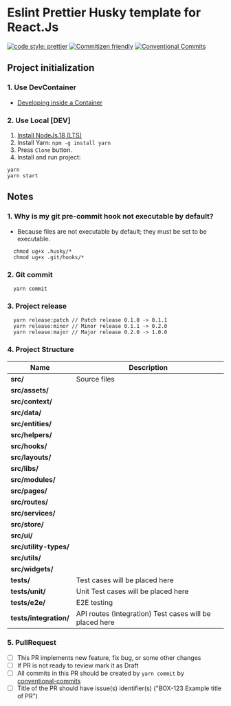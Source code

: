 # Eslint Prettier Husky template for React.Js

[![code style: prettier](https://img.shields.io/badge/code_style-prettier-ff69b4.svg)](http://prettier.io) [![Commitizen friendly](https://img.shields.io/badge/commitizen-friendly-brightgreen.svg)](http://commitizen.github.io/cz-cli/) [![Conventional Commits](https://img.shields.io/badge/Conventional%20Commits-1.0.0-yellow.svg)](https://conventionalcommits.org)

## Project initialization

### 1. Use DevContainer
 - [Developing inside a Container](https://code.visualstudio.com/docs/devcontainers/containers)

### 2. Use Local [DEV]

1. [Install NodeJs.18 (LTS)](https://nodejs.org/en/download/)
2. Install Yarn: `npm -g install yarn`
3. Press `Clone` button.
4. Install and run project:

```shell
yarn
yarn start
```

## Notes

### 1. Why is my git pre-commit hook not executable by default?

- Because files are not executable by default; they must be set to be executable.

```shell
  chmod ug+x .husky/*
  chmod ug+x .git/hooks/*
```

### 2. Git commit

```shell
  yarn commit
```

### 3. Project release

```shell
  yarn release:patch // Patch release 0.1.0 -> 0.1.1
  yarn release:minor // Minor release 0.1.1 -> 0.2.0
  yarn release:major // Major release 0.2.0 -> 1.0.0
```
### 4. Project Structure

| Name                        | Description                                             |
| --------------------------- | ------------------------------------------------------- |
| **src/**                    | Source files                                            |
| **src/assets/**             |                                                         |
| **src/context/**            |                                                         |
| **src/data/**               |                                                         |
| **src/entities/**           |                                                         |
| **src/helpers/**            |                                                         |
| **src/hooks/**              |                                                         |
| **src/layouts/**            |                                                         |
| **src/libs/**               |                                                         |
| **src/modules/**            |                                                         |
| **src/pages/**              |                                                         |
| **src/routes/**             |                                                         |
| **src/services/**           |                                                         |
| **src/store/**              |                                                         |
| **src/ui/**                 |                                                         |
| **src/utility-types/**      |                                                         |
| **src/utils/**              |                                                         |
| **src/widgets/**            |                                                         |
| **tests/**                  | Test cases will be placed here                          |
| **tests/unit/**             | Unit Test cases will be placed here                     |
| **tests/e2e/**              | E2E testing                                             |
| **tests/integration/**      | API routes (Integration) Test cases will be placed here |

### 5. PullRequest

  - [ ] This PR implements new feature, fix bug, or some other changes
  - [ ] If PR is not ready to review mark it as Draft
  - [ ] All commits in this PR should be created by `yarn commit` by [conventional-commits](https://www.conventionalcommits.org/en/v1.0.0/)
  - [ ] Title of the PR should have issue(s) identifier(s) ("BOX-123 Example title of PR")
